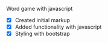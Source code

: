 
Word game with javascript
- [x] Created initial markup
- [x] Added functionality with javascript
- [x] Styling with bootstrap 
